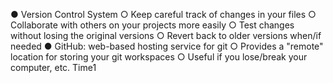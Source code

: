 ● Version Control System
○ Keep careful track of changes in your files
○ Collaborate with others on your projects more easily
○ Test changes without losing the original versions
○ Revert back to older versions when/if needed
● GitHub: web-based hosting service for git
○ Provides a "remote" location for storing your git workspaces
○ Useful if you lose/break your computer, etc.
Time1
